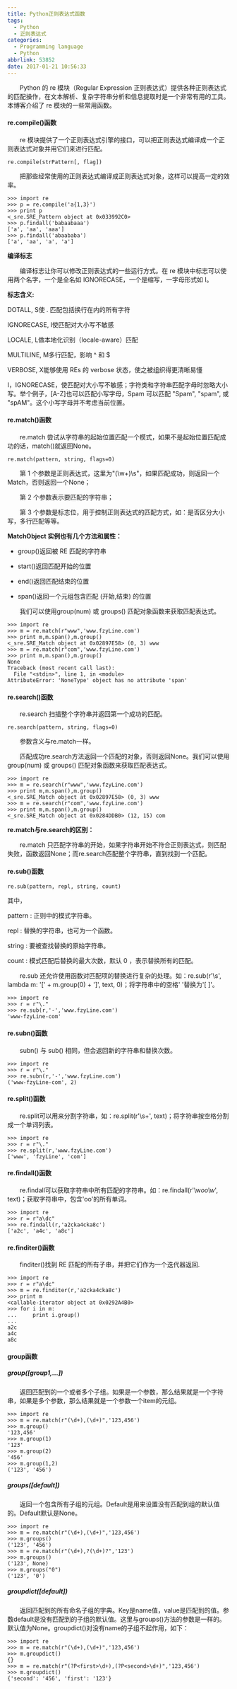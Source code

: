 ```yaml
---
title: Python正则表达式函数
tags:
  - Python
  - 正则表达式
categories:
  - Programming language
  - Python
abbrlink: 53852
date: 2017-01-21 10:56:33
---
```


　　Python 的 re 模块（Regular Expression 正则表达式）提供各种正则表达式的匹配操作，在文本解析、复杂字符串分析和信息提取时是一个非常有用的工具。本博客介绍了 re 模块的一些常用函数。

<!--more-->

#### re.compile()函数

　　re 模块提供了一个正则表达式引擎的接口，可以把正则表达式编译成一个正则表达式对象并用它们来进行匹配。

```
re.compile(strPattern[, flag])
```

　　把那些经常使用的正则表达式编译成正则表达式对象，这样可以提高一定的效率。

```
>>> import re
>>> p = re.compile('a{1,3}')
>>> print p
<_sre.SRE_Pattern object at 0x033992C0>
>>> p.findall('babaabaaa')
['a', 'aa', 'aaa']
>>> p.findall('abaababa')
['a', 'aa', 'a', 'a']
```

**编译标志**

　　编译标志让你可以修改正则表达式的一些运行方式。在 re 模块中标志可以使用两个名字，一个是全名如 IGNORECASE，一个是缩写，一字母形式如 I。

**标志含义:**

DOTALL, S使 . 匹配包括换行在内的所有字符

IGNORECASE, I使匹配对大小写不敏感

LOCALE, L做本地化识别（locale-aware）匹配

MULTILINE, M多行匹配，影响 ^ 和 $

VERBOSE, X能够使用 REs 的 verbose 状态，使之被组织得更清晰易懂

I，IGNORECASE，使匹配对大小写不敏感；字符类和字符串匹配字母时忽略大小写。举个例子，[A-Z]也可以匹配小写字母，Spam 可以匹配 "Spam", "spam", 或 "spAM"。这个小写字母并不考虑当前位置。

#### re.match()函数

　　re.match 尝试从字符串的起始位置匹配一个模式，如果不是起始位置匹配成功的话，match()就返回None。

```
re.match(pattern, string, flags=0)
```

　　第 1 个参数是正则表达式，这里为"(\w+)\s"，如果匹配成功，则返回一个Match，否则返回一个None；

　　第 2 个参数表示要匹配的字符串；

　　第 3 个参数是标志位，用于控制正则表达式的匹配方式，如：是否区分大小写，多行匹配等等。


**MatchObject 实例也有几个方法和属性：**

- group()返回被 RE 匹配的字符串

- start()返回匹配开始的位置

- end()返回匹配结束的位置

- span()返回一个元组包含匹配 (开始,结束) 的位置

　　我们可以使用group(num) 或 groups() 匹配对象函数来获取匹配表达式。

```
>>> import re
>>> m = re.match(r"www",'www.fzyLine.com')
>>> print m,m.span(),m.group()
<_sre.SRE_Match object at 0x02897E58> (0, 3) www
>>> m = re.match(r"com",'www.fzyLine.com')
>>> print m,m.span(),m.group()
None
Traceback (most recent call last):
  File "<stdin>", line 1, in <module>
AttributeError: 'NoneType' object has no attribute 'span'
```

#### re.search()函数

　　re.search 扫描整个字符串并返回第一个成功的匹配。

```
re.search(pattern, string, flags=0)
```

　　参数含义与re.match一样。

　　匹配成功re.search方法返回一个匹配的对象，否则返回None。我们可以使用group(num) 或 groups() 匹配对象函数来获取匹配表达式。

```
>>> import re
>>> m = re.search(r"www",'www.fzyLine.com')
>>> print m,m.span(),m.group()
<_sre.SRE_Match object at 0x02897E58> (0, 3) www
>>> m = re.search(r"com",'www.fzyLine.com')
>>> print m,m.span(),m.group()
<_sre.SRE_Match object at 0x0284DDB0> (12, 15) com
```

**re.match与re.search的区别：**

　　re.match 只匹配字符串的开始，如果字符串开始不符合正则表达式，则匹配失败，函数返回None；而re.search匹配整个字符串，直到找到一个匹配。

#### re.sub()函数

```
re.sub(pattern, repl, string, count)
```

其中，

pattern : 正则中的模式字符串。

repl : 替换的字符串，也可为一个函数。

string : 要被查找替换的原始字符串。

count : 模式匹配后替换的最大次数，默认 0 ，表示替换所有的匹配。

　　re.sub 还允许使用函数对匹配项的替换进行复杂的处理。如：re.sub(r'\s', lambda m: '[' + m.group(0) + ']', text, 0)；将字符串中的空格' '替换为'[ ]'。

```
>>> import re
>>> r = r"\."
>>> re.sub(r,'-','www.fzyLine.com')
'www-fzyLine-com'
```

#### re.subn()函数

　　subn() 与 sub() 相同，但会返回新的字符串和替换次数。

```
>>> import re
>>> r = r"\."
>>> re.subn(r,'-','www.fzyLine.com')
('www-fzyLine-com', 2)
```

#### re.split()函数

　　re.split可以用来分割字符串，如：re.split(r'\s+', text)；将字符串按空格分割成一个单词列表。

```
>>> import re
>>> r = r"\."
>>> re.split(r,'www.fzyLine.com')
['www', 'fzyLine', 'com']
```

#### re.findall()函数

　　re.findall可以获取字符串中所有匹配的字符串。如：re.findall(r'\w*oo\w*', text)；获取字符串中，包含'oo'的所有单词。

```
>>> import re
>>> r = r"a\dc"
>>> re.findall(r,'a2cka4cka8c')
['a2c', 'a4c', 'a8c']
```

#### re.finditer()函数

　　finditer()找到 RE 匹配的所有子串，并把它们作为一个迭代器返回.

```
>>> import re
>>> r = r"a\dc"
>>> m = re.finditer(r,'a2cka4cka8c')
>>> print m
<callable-iterator object at 0x0292A4B0>
>>> for i in m:
...     print i.group()
...
a2c
a4c
a8c
```

#### group函数

##### group([group1,…])

　　返回匹配到的一个或者多个子组。如果是一个参数，那么结果就是一个字符串，如果是多个参数，那么结果就是一个参数一个item的元组。

```
>>> import re
>>> m = re.match(r"(\d+),(\d+)",'123,456')
>>> m.group()
'123,456'
>>> m.group(1)
'123'
>>> m.group(2)
'456'
>>> m.group(1,2)
('123', '456')
```

##### groups([default])

　　返回一个包含所有子组的元组。Default是用来设置没有匹配到组的默认值的。Default默认是None。

```
>>> import re
>>> m = re.match(r"(\d+),(\d+)",'123,456')
>>> m.groups()
('123', '456')
>>> m = re.match(r"(\d+),?(\d+)?",'123')
>>> m.groups()
('123', None)
>>> m.groups("0")
('123', '0')
```

##### groupdict([default])

　　返回匹配到的所有命名子组的字典。Key是name值，value是匹配到的值。参数default是没有匹配到的子组的默认值。这里与groups()方法的参数是一样的。默认值为None。groupdict()对没有name的子组不起作用，如下：

```
>>> import re
>>> m = re.match(r"(\d+),(\d+)",'123,456')
>>> m.groupdict()
{}
>>> m = re.match(r"(?P<first>\d+),(?P<second>\d+)",'123,456')
>>> m.groupdict()
{'second': '456', 'first': '123'}
```
